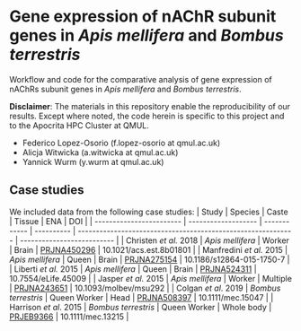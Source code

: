 # Gene expression of nAChR subunit genes in _Apis mellifera_ and _Bombus terrestris_
Workflow and code for the comparative analysis of gene expression of nAChRs subunit genes in *Apis mellifera* and *Bombus terrestris*.

**Disclaimer**: The materials in this repository enable the reproducibility of our results. Except where noted, the code herein is specific to this project and to the Apocrita HPC Cluster at QMUL.

* Federico Lopez-Osorio (f.lopez-osorio at qmul.ac.uk)
* Alicja Witwicka (a.witwicka at qmul.ac.uk)
* Yannick Wurm (y.wurm at qmul.ac.uk)

## Case studies
We included data from the following case studies:
| Study                    | Species             | Caste        | Tissue     | ENA                                                          | DOI                        |
| ------------------------ | ------------------- | ------------ | ---------- | ------------------------------------------------------------ | -------------------------- |
| Christen *et al.* 2018   | *Apis mellifera*    | Worker       | Brain      | [PRJNA450296](https://www.ebi.ac.uk/ena/browser/view/PRJNA450296) | 10.1021/acs.est.8b01801    |
| Manfredini *et al.* 2015 | *Apis mellifera*    | Queen        | Brain      | [PRJNA275154](https://www.ebi.ac.uk/ena/browser/view/PRJNA275154) | 10.1186/s12864-015-1750-7  |
| Liberti *et al.* 2015    | *Apis mellifera*    | Queen        | Brain      | [PRJNA524311](https://www.ebi.ac.uk/ena/browser/view/PRJNA524311) | 10.7554/eLife.45009        |
| Jasper *et al.* 2015     | *Apis mellifera*    | Worker       | Multiple   | [PRJNA243651](https://www.ebi.ac.uk/ena/browser/view/PRJNA243651) | 10.1093/molbev/msu292      |
| Colgan *et al*. 2019     | *Bombus terrestris* | Queen Worker | Head       | [PRJNA508397](https://www.ebi.ac.uk/ena/browser/view/PRJNA508397) | 10.1111/mec.15047          |
| Harrison *et al*. 2015   | *Bombus terrestris* | Queen Worker | Whole body | [PRJEB9366](https://www.ebi.ac.uk/ena/browser/view/PRJEB9366) | 10.1111/mec.13215          |

